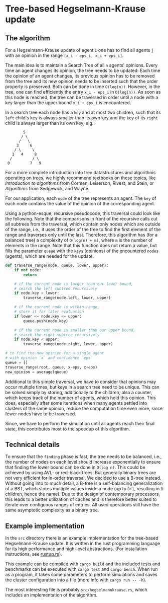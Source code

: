 # Tree-based Hegselmann-Krause update

## The algorithm

For a Hegselmann-Krause update of agent `i` one has to find all agents `j`
with an opinion in the range `[x_i - eps_i, x_i + eps_i]`.

The main idea is to maintain a Search Tree of all `n` agents' opinions.
Every time an agent changes its opinion, the tree needs to be updated:
Each time the opinion of an agent changes, its previous opinion has to be
removed from the tree and its new opinion needs to be inserted such that the
order property is preserved. Both can be done in time `O(log(n))`.
However, in the tree, one can find efficiently the entry `x_i - eps_i`
in `O(log(n))`. As soon as this node is reached, the tree can be traversed
in order until a node with a key larger than the upper bound `x_i + eps_i`
is encountered.

In a search tree each node has a `key` and at most two children, such that its
`left` child's key is always smaller than its own key and the key of its
`right` child is always larger than its own key, e.g.:

```
        5
       / \
      /   \
     3     6
    / \     \
   1   4     8
  /         / \
 0         7   9
```

For a more complete introduction into tree datastructures and algorithms
operating on trees, we highly recommend textbooks on these topics, like
*Introduction to algorithms* from Cormen, Leiserson, Rivest, and Stein, or
*Algorithms* from Sedgewick, and Wayne.

For our application, each `node` of the tree represents an agent. The `key`
of each node contains the value of the opinion of the corresponding agent.

Using a python-esque, recursive pseudocode, this traversal could look like the
following. Note that the comparisons in front of the recursive calls cut all
subtrees from the traversal, which contain only nodes which are outside of the
range, i.e., it uses the order of the tree to find the first element of the
range and traverses only until the last.
Therefore, this algorithm has (for a balanced tree) a complexity of
`O(log(n) + m)`, where `m` is the number of elements in the range.
Note that this function does not return a value, but fills the parameter
`queue` with the `keys` (opinions) of the encountered `nodes` (agents),
which are needed for the update.

```python
def traverse_range(node, queue, lower, upper):
    if not node:
        return

    # if the current node is larger than our lower bound,
    # search the left subtree recursively
    if node.key > lower:
        traverse_range(node.left, lower, upper)

    # if the current node is within range,
    # store it for later evaluation
    if lower <= node.key <= upper:
        queue.push(node.key)

    # if the current node is smaller than our upper bound,
    # search the right subtree recursively
    if node.key < upper:
        traverse_range(node.right, lower, upper)

# to find the new opinion for a single agent
# with opinion `x` and confidence `eps`
queue = []
traverse_range(root, queue, x-eps, x+eps)
new_opinion = average(queue)
```

Additional to this simple traversal, we have to consider that opinions may
occur multiple times, but keys in a search tree need to be unique.
This can be solved simply by storing, additionally to the children, also
a counter, which keeps track of the number of agents, which hold this opinion.
This does, especially after some iterations when many agents settled into
clusters of the same opinion, reduce the computation time even more, since
fewer nodes have to be traversed.

Since, we have to perform the simulation until all agents reach their final
state, this contributes most to the speedup of this algorithm.


## Technical details

To ensure that the `finding` phase is fast, the tree needs to be balanced,
i.e., the number of nodes on each level should increase exponentially to
ensure that finding the lower bound can be done in `O(log n)`. This could
be achieved by using AVL- or red-black trees. But generally binary trees are
not very efficient for in-order traversal. We decided to use a B-tree instead.
Without going into to much detail, a B-tree is a
self-balancing generalization of a BST, which stores multiple
values inside a node (up to `B+1`, resulting in `B` children, hence the
name). Due to the design of contemporary processors, this leads to a
better utilization of caches and is therefore better suited
to iterate over contiguous ranges of entries.
All used operations still have the same asymptotic complexity as a binary tree.


## Example implementation

In the `src` directory there is an example implementation for the tree-based
Hegselmann-Krause update. It is written in the rust programming language for
its high performance and high-level abstractions.
(For installation instructions, see [rustup.rs](https://rustup.rs/)).

This example can be compiled with `cargo build` and the included tests and
benchmarks can be executed with `cargo test` and `cargo bench`.
When run as a program, it takes some parameters to perform simulations
and saves the cluster configuration into a file (more info with `cargo run -- -h`).

The most interesting file is probably `src/hegselmannkrause.rs`, which includes
an implementation of the algorithm.
